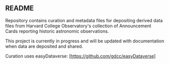 ## README

Repository contains curation and metadata files for depositing derived data files from Harvard College Observatory's collection of Announcement Cards reporting historic astronomic observations. 

This project is currently in progress and will be updated with documentation when data are deposited and shared. 

Curation uses easyDataverse: [https://github.com/gdcc/easyDataverse]
